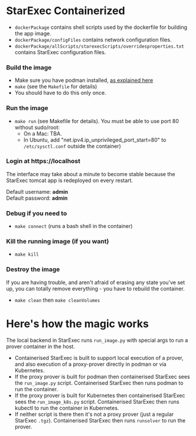 # StarExec Containerized

* `dockerPackage` contains shell scripts used by the dockerfile for building the app image.
* `dockerPackage/configFiles` contains network configuration files.
* `dockerPackage/allScripts/starexecScripts/overridesproperties.txt` contains StarExec
   configuration files.


### Build the image 
* Make sure you have podman installed, [as explained here](../README.md)
* `make` (see the `Makefile` for details)
* You should have to do this only once.

### Run the image 
* `make run` (see Makefile for details).
  You must be able to use port 80 without sudo/root:
  - On a Mac: TBA.
  - In Ubuntu, add "net.ipv4.ip_unprivileged_port_start=80" to `/etc/sysctl.conf` outside the 
    container)

### Login at https://localhost
The interface may take about a minute to become stable because the StarExec tomcat app is 
redeployed on every restart.

Default username: **admin**<br>
Default password: **admin**

### Debug if you need to 
* `make connect` (runs a bash shell in the container)

### Kill the running image (if you want) 
* `make kill`

### Destroy the image
If you are having trouble, and aren't afraid of erasing any state you've set up, you can 
totally remove everything - you have to rebuild the container.
* `make clean` then `make cleanVolumes` 

# Here's how the magic works

The local backend in StarExec runs `run_image.py` with special args to run a prover container 
in the host.

* Containerised StarExec is built to support local execution of a prover, and also execution 
  of a proxy-prover directly in podman or via Kubernetes.
* If the proxy prover is built for podman then containerised StarExec sees the 
  `run_image.py` script.
  Containerised StarExec then runs podman to run the container.
* If the proxy prover is built for Kubernetes then containerised StarExec sees the 
  `run_image_k8s.py` script.
  Containerised StarExec then runs kubectl to run the container in Kubernetes.
* If neither script is there then it's not a proxy prover (just a regular StarExec `.tgz`).
  Containerised StarExec then runs `runsolver` to run the prover.

